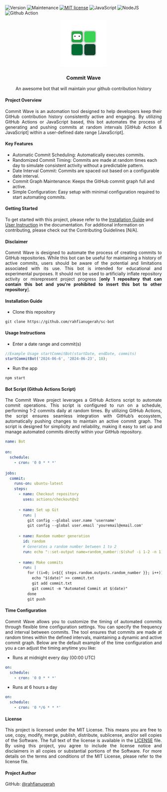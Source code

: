 ![Version](https://img.shields.io/badge/Version-1.0.1-green)
![Maintenance](https://img.shields.io/badge/Maintenance-Yes-green)
[![MIT license](https://img.shields.io/badge/License-MIT-blue.svg)](https://github.com/rahfianugerah/sch-bot/blob/main/LICENSE)
![JavaScript](https://img.shields.io/badge/JavaScript-%23323330.svg?&logo=javascript&logoColor=%23F7DF1E)
![NodeJS](https://img.shields.io/badge/Node.js-6DA55F?&logo=node.js&logoColor=white)
![Github Action](https://img.shields.io/badge/GitHub_Action-%23121011.svg?&logo=github&logoColor=white)

<div align="center">
  <img src="img/bot.png" height=150 width=150>
  <h3>
    Commit Wave
  </h3>
  <p>
    An awesome bot that will maintain your github contribution history
  </p>
</div>

#### Project Overview
<p align="justify">
  Commit Wave is an automation tool designed to help developers keep their GitHub contribution history consistently active and engaging. By utilizing GitHub Actions or JavaScript based, this bot automates the process of generating and pushing commits at random intervals [GitHub Action & JavaScript] within a user-defined date range [JavaScript].
</p>

#### Key Features
- Automatic Commit Scheduling: Automatically executes commits.
- Randomized Commit Timing: Commits are made at random times each day to simulate consistent activity without a predictable pattern.
- Date Interval Commit: Commits are spaced out based on a configurable date interval.
- Commit Graph Maintenance: Keeps the GitHub commit graph full and active.
- Simple Configuration: Easy setup with minimal configuration required to start automating commits.

#### Getting Started
<p align="justify">
  
To get started with this project, please refer to the <a href=#installation-guide>Installation Guide</a> and <a href=#usage-instructions>User Instruction</a> in the documentation. For additional information on contributing, please check out the Contributing Guidelines [N/A].
</p>

#### Disclaimer </b>
<p align="justify">
  Commit Wave is designed to automate the process of creating commits to GitHub repositories. While this bot can be useful for maintaining a history of active commits, users should be aware of the potential and limitations associated with its use. This bot is intended for educational and experimental purposes. It should not be used to artificially inflate repository activity or misrepresent project progress [<b>only 1 repository that can contain this bot and you're prohibited to insert this bot to other repository</b>].
</p> 

#### Installation Guide

- Clone this repository
```
git clone https://github.com/rahfianugerah/sc-bot
```

#### Usage Instructions

- Enter a date range and commit(s)
```javascript
//Example Usage startCommitBot(startDate, endDate, commits)
startCommitBot('2024-06-6', '2024-06-23', 18);
```

- Run the app
```
npm start
```

#### Bot Script (Github Actions Script)

<p align="justify">
The Commit Wave project leverages a GitHub Actions script to automate commit operations. This script is configured to run on a schedule, performing 1-2 commits daily at random times. By utilizing GitHub Actions, the script ensures seamless integration with GitHub’s ecosystem, automatically pushing changes to maintain an active commit graph. The script is designed for simplicity and reliability, making it easy to set up and manage automated commits directly within your GitHub repository.
</p>

```yml
name: Bot

on:
  schedule:
    - cron: '0 0 * * *'
    
jobs:
  commit:
    runs-on: ubuntu-latest
    steps:
      - name: Checkout repository
        uses: actions/checkout@v2

      - name: Set up Git
        run: |
          git config --global user.name 'username'
          git config --global user.email 'youremail@email.com'

      - name: Random number generation
        id: random
        # Generates a random number between 1 to 2
        run: echo "::set-output name=random_number::$(shuf -i 1-2 -n 1)" 

      - name: Make commits
        run: |
          for ((i=0; i<${{ steps.random.outputs.random_number }}; i++)); do
            echo "$(date)" >> commit.txt
            git add commit.txt
            git commit -m "Automated Commit at $(date)"
          done
          git push

```

#### Time Configuration

<p align="justify">
Commit Wave allows you to customize the timing of automated commits through flexible time configuration settings. You can specify the frequency and interval between commits. The tool ensures that commits are made at random times within the defined intervals, maintaining a dynamic and active commit graph. Below are the default example of the time configuration and you a can adjust the timing anytime you like:
</p>

- Runs at midnight every day (00:00 UTC)
```yml
on:
  schedule:
    - cron: '0 0 * * *'
```

- Runs at 6 hours a day
```yml
on:
  schedule:
    - cron: '0 */6 * * *'
```


#### License
<p align="justify">
This project is licensed under the MIT License. This means you are free to use, copy, modify, merge, publish, distribute, sublicense, and/or sell copies of the Software. The full text of the license is available in the <a href="https://github.com/rahfianugerah/sch-bot/blob/main/LICENSE">LICENSE</a> file. By using this project, you agree to include the license notice and disclaimers in all copies or substantial portions of the Software. For more details on the terms and conditions of the MIT License, please refer to the license file.
</p>

#### Project Author
GitHub: [@rahfianugerah](https://www.github.com/rahfianugerah)
